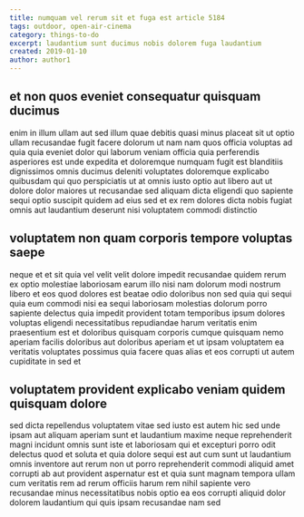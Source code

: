 ```yaml
---
title: numquam vel rerum sit et fuga est article 5184
tags: outdoor, open-air-cinema
category: things-to-do
excerpt: laudantium sunt ducimus nobis dolorem fuga laudantium
created: 2019-01-10
author: author1
---
```


## et non quos eveniet consequatur quisquam ducimus

enim in illum ullam aut sed illum quae debitis quasi minus placeat sit ut optio ullam recusandae fugit facere dolorum ut nam nam quos officia voluptas ad quia quia eveniet dolor qui laborum veniam officia quia perferendis asperiores est unde expedita et doloremque numquam fugit est blanditiis dignissimos omnis ducimus deleniti voluptates doloremque explicabo quibusdam qui quo perspiciatis ut at omnis iusto optio aut libero aut ut dolore dolor maiores ut recusandae sed aliquam dicta eligendi quo sapiente sequi optio suscipit quidem ad eius sed et ex rem dolores dicta nobis fugiat omnis aut laudantium deserunt nisi voluptatem commodi distinctio

## voluptatem non quam corporis tempore voluptas saepe

neque et et sit quia vel velit velit dolore impedit recusandae quidem rerum ex optio molestiae laboriosam earum illo nisi nam dolorum modi nostrum libero et eos quod dolores est beatae odio doloribus non sed quia qui sequi quia eum commodi nisi ea sequi laboriosam molestias dolorum porro sapiente delectus quia impedit provident totam temporibus ipsum dolores voluptas eligendi necessitatibus repudiandae harum veritatis enim praesentium est et doloribus quisquam corporis cumque quisquam nemo aperiam facilis doloribus aut doloribus aperiam et ut ipsam voluptatem ea veritatis voluptates possimus quia facere quas alias et eos corrupti ut autem cupiditate in sed et

## voluptatem provident explicabo veniam quidem quisquam dolore

sed dicta repellendus voluptatem vitae sed iusto est autem hic sed unde ipsam aut aliquam aperiam sunt et laudantium maxime neque reprehenderit magni incidunt omnis sunt iste et laboriosam qui et excepturi porro odit delectus quod et soluta et quia dolore sequi est aut cum sunt ut laudantium omnis inventore aut rerum non ut porro reprehenderit commodi aliquid amet corrupti ab aut provident aspernatur est et quia sunt magnam tempora ullam cum veritatis rem ad rerum officiis harum rem nihil sapiente vero recusandae minus necessitatibus nobis optio ea eos corrupti aliquid dolor dolorem laudantium qui quis ipsam recusandae nam sed

